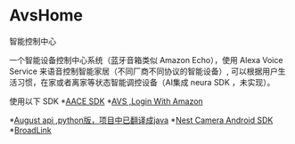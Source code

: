 # AvsHome
智能控制中心

一个智能设备控制中心系统（蓝牙音箱类似 Amazon Echo），使用 Alexa Voice Service 来语音控制智能家居（不同厂商不同协议的智能设备）,
可以根据用户生活习惯，在家或者离家等状态智能调控设备（AI集成 neura SDK ，未实现）。

使用以下 SDK
*[AACE SDK](https://github.com/alexa/aac-sdk) 
*[AVS ,Login With Amazon](https://developer.amazon.com/dashboard)  

*[August api ,python版，项目中已翻译成java](https://github.com/snjoetw/py-august)
*[Nest Camera Android SDK](https://github.com/nestlabs/android-sdk)
*[BroadLink](https://github.com/mjg59/python-broadlink)
